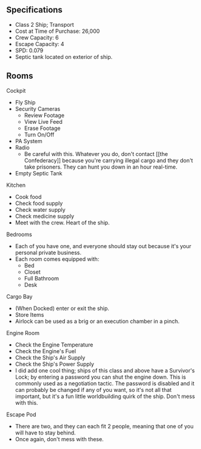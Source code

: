## Specifications
- Class 2 Ship; Transport
- Cost at Time of Purchase: 26,000
- Crew Capacity: 6
- Escape Capacity: 4
- SPD: 0.079
- Septic tank located on exterior of ship.

## Rooms
Cockpit
- Fly Ship
- Security Cameras
	- Review Footage
	- View Live Feed
	- Erase Footage
	- Turn On/Off
- PA System
- Radio
	- Be careful with this. Whatever you do, don't contact [[the Confederacy]] because you're carrying illegal cargo and they don't take prisoners. They can hunt you down in an hour real-time.
- Empty Septic Tank

Kitchen
- Cook food
- Check food supply
- Check water supply
- Check medicine supply
- Meet with the crew. Heart of the ship.

Bedrooms
- Each of you have one, and everyone should stay out because it's your personal private business. 
- Each room comes equipped with:
	- Bed
	- Closet
	- Full Bathroom
	- Desk

Cargo Bay
- (When Docked) enter or exit the ship. 
- Store Items
- Airlock can be used as a brig or an execution chamber in a pinch.

Engine Room
- Check the Engine Temperature
- Check the Engine's Fuel
- Check the Ship's Air Supply
- Check the Ship's Power Supply
- I did add one cool thing; ships of this class and above have a Survivor's Lock; by entering a password you can shut the engine down. This is commonly used as a negotiation tactic. The password is disabled and it can probably be changed if any of you want, so it's not all that important, but it's a fun little worldbuilding quirk of the ship. Don't mess with this.

Escape Pod
- There are two, and they can each fit 2 people, meaning that one of you will have to stay behind.
- Once again, don't mess with these.